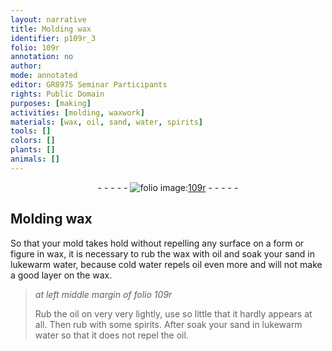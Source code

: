 ```yaml
---
layout: narrative
title: Molding wax
identifier: p109r_3
folio: 109r
annotation: no
author:
mode: annotated
editor: GR8975 Seminar Participants
rights: Public Domain
purposes: [making]
activities: [molding, waxwork]
materials: [wax, oil, sand, water, spirits]
tools: []
colors: []
plants: []
animals: []
---
```


 <div class="folio" align="center">- - - - - <a href="http://gallica.bnf.fr/ark:/12148/btv1b10500001g/f223.image" target="_blank"><img src="https://cu-mkp.github.io/GR8975-edition/assets/photo-icon.png" alt="folio image: " style="display:inline-block; margin-bottom:-3px;"/>109r</a> - - - - - </div>  <span class="activity"></span> <span class="activity"></span> 

## Molding <span class="material">wax</span>

 
So that your mold takes hold without repelling any surface on a form or figure in <span class="material">wax</span>, it is necessary to rub the <span class="material">wax</span> with <span class="material">oil</span> and soak your <span class="material">sand</span> in lukewarm <span class="material">water</span>, because cold <span class="material">water</span> repels <span class="material">oil</span> even more and will not make a good layer on the <span class="material">wax</span>.
 
> *at left middle margin of folio 109r*
> 
>  Rub the <span class="material">oil</span> on very very lightly, use so little that it hardly appears at all. Then rub with some <span class="material">spirits</span>. After soak your <span class="material">sand</span> in lukewarm <span class="material">water</span> so that it does not repel the <span class="material">oil</span>.
 